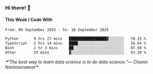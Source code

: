 ### Hi there! 👋

#### This Week I Code With
<!--START_SECTION:waka-->

```txt
From: 09 September 2025 - To: 16 September 2025

Python       9 hrs 27 mins   █████████████████▓░░░░░░░   70.15 %
TypeScript   2 hrs 14 mins   ████░░░░░░░░░░░░░░░░░░░░░   16.64 %
Bash         1 hr 3 mins     ██░░░░░░░░░░░░░░░░░░░░░░░   07.90 %
Other        25 mins         ▓░░░░░░░░░░░░░░░░░░░░░░░░   03.20 %
```

<!--END_SECTION:waka-->

<!--STARTS_HERE_QUOTE_README-->
<i>❝“The best way to learn data science is to do data science.”— Chanin Nantasenamat❞</i>
<!--ENDS_HERE_QUOTE_README-->
